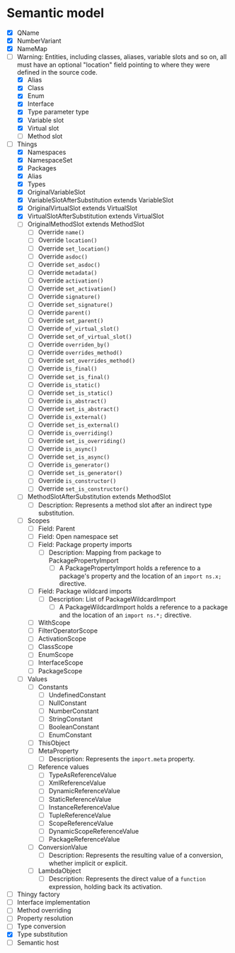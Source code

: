 # Semantic model

* [x] QName
* [x] NumberVariant
* [x] NameMap
* [ ] Warning: Entities, including classes, aliases, variable slots and so on, all must have an optional "location" field pointing to where they were defined in the source code.
  * [x] Alias
  * [x] Class
  * [x] Enum
  * [x] Interface
  * [x] Type parameter type
  * [x] Variable slot
  * [x] Virtual slot
  * [ ] Method slot
* [ ] Things
  * [x] Namespaces
  * [x] NamespaceSet
  * [x] Packages
  * [x] Alias
  * [x] Types
  * [x] OriginalVariableSlot
  * [x] VariableSlotAfterSubstitution extends VariableSlot
  * [x] OriginalVirtualSlot extends VirtualSlot
  * [x] VirtualSlotAfterSubstitution extends VirtualSlot
  * [ ] OriginalMethodSlot extends MethodSlot
    * [ ] Override `name()`
    * [ ] Override `location()`
    * [ ] Override `set_location()`
    * [ ] Override `asdoc()`
    * [ ] Override `set_asdoc()`
    * [ ] Override `metadata()`
    * [ ] Override `activation()`
    * [ ] Override `set_activation()`
    * [ ] Override `signature()`
    * [ ] Override `set_signature()`
    * [ ] Override `parent()`
    * [ ] Override `set_parent()`
    * [ ] Override `of_virtual_slot()`
    * [ ] Override `set_of_virtual_slot()`
    * [ ] Override `overriden_by()`
    * [ ] Override `overrides_method()`
    * [ ] Override `set_overrides_method()`
    * [ ] Override `is_final()`
    * [ ] Override `set_is_final()`
    * [ ] Override `is_static()`
    * [ ] Override `set_is_static()`
    * [ ] Override `is_abstract()`
    * [ ] Override `set_is_abstract()`
    * [ ] Override `is_external()`
    * [ ] Override `set_is_external()`
    * [ ] Override `is_overriding()`
    * [ ] Override `set_is_overriding()`
    * [ ] Override `is_async()`
    * [ ] Override `set_is_async()`
    * [ ] Override `is_generator()`
    * [ ] Override `set_is_generator()`
    * [ ] Override `is_constructor()`
    * [ ] Override `set_is_constructor()`
  * [ ] MethodSlotAfterSubstitution extends MethodSlot
    * [ ] Description: Represents a method slot after an indirect type substitution.
  * [ ] Scopes
    * [ ] Field: Parent
    * [ ] Field: Open namespace set
    * [ ] Field: Package property imports
      * [ ] Description: Mapping from package to PackagePropertyImport
        * [ ] A PackagePropertyImport holds a reference to a package's property and the location of an `import ns.x;` directive.
    * [ ] Field: Package wildcard imports
      * [ ] Description: List of PackageWildcardImport
        * [ ] A PackageWildcardImport holds a reference to a package and the location of an `import ns.*;` directive.
    * [ ] WithScope
    * [ ] FilterOperatorScope
    * [ ] ActivationScope
    * [ ] ClassScope
    * [ ] EnumScope
    * [ ] InterfaceScope
    * [ ] PackageScope
  * [ ] Values
    * [ ] Constants
      * [ ] UndefinedConstant
      * [ ] NullConstant
      * [ ] NumberConstant
      * [ ] StringConstant
      * [ ] BooleanConstant
      * [ ] EnumConstant
    * [ ] ThisObject
    * [ ] MetaProperty
      * [ ] Description: Represents the `import.meta` property.
    * [ ] Reference values
      * [ ] TypeAsReferenceValue
      * [ ] XmlReferenceValue
      * [ ] DynamicReferenceValue
      * [ ] StaticReferenceValue
      * [ ] InstanceReferenceValue
      * [ ] TupleReferenceValue
      * [ ] ScopeReferenceValue
      * [ ] DynamicScopeReferenceValue
      * [ ] PackageReferenceValue
    * [ ] ConversionValue
      * [ ] Description: Represents the resulting value of a conversion, whether implicit or explicit.
    * [ ] LambdaObject
      * [ ] Description: Represents the direct value of a `function` expression, holding back its activation.
* [ ] Thingy factory
* [ ] Interface implementation
* [ ] Method overriding
* [ ] Property resolution
* [ ] Type conversion
* [x] Type substitution
* [ ] Semantic host
